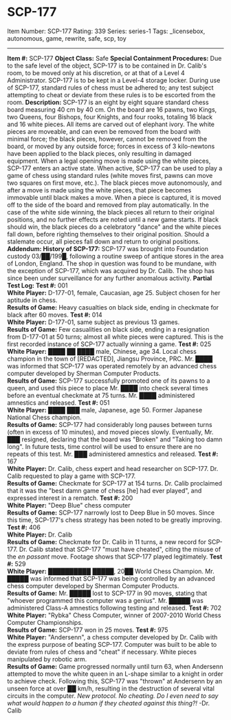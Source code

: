 # SCP-177
Item Number: SCP-177
Rating: 339
Series: series-1
Tags: _licensebox, autonomous, game, rewrite, safe, scp, toy

---

**Item #:** SCP-177
**Object Class:** Safe
**Special Containment Procedures:** Due to the safe level of the object, SCP-177 is to be contained in Dr. Calib's room, to be moved only at his discretion, or at that of a Level 4 Administrator. SCP-177 is to be kept in a Level-4 storage locker. During use of SCP-177, standard rules of chess must be adhered to; any test subject attempting to cheat or deviate from these rules is to be escorted from the room.
**Description:** SCP-177 is an eight by eight square standard chess board measuring 40 cm by 40 cm. On the board are 16 pawns, two Kings, two Queens, four Bishops, four Knights, and four rooks, totaling 16 black and 16 white pieces. All items are carved out of elephant ivory. The white pieces are moveable, and can even be removed from the board with minimal force; the black pieces, however, cannot be removed from the board, or moved by any outside force; forces in excess of 3 kilo-newtons have been applied to the black pieces, only resulting in damaged equipment.
When a legal opening move is made using the white pieces, SCP-177 enters an active state. When active, SCP-177 can be used to play a game of chess using standard rules (white moves first, pawns can move two squares on first move, etc.). The black pieces move autonomously, and after a move is made using the white pieces, that piece becomes immovable until black makes a move. When a piece is captured, it is moved off to the side of the board and removed from play automatically. In the case of the white side winning, the black pieces all return to their original positions, and no further effects are noted until a new game starts. If black should win, the black pieces do a celebratory "dance" and the white pieces fall down, before righting themselves to their original position. Should a stalemate occur, all pieces fall down and return to original positions.
**Addendum: History of SCP-177:** SCP-177 was brought into Foundation custody 03/██/199█, following a routine sweep of antique stores in the area of London, England. The shop in question was found to be mundane, with the exception of SCP-177, which was acquired by Dr. Calib. The shop has since been under surveillance for any further anomalous activity.
**Partial Test Log:**
**Test #:** 001  
**White Player:** D-177-01, female, Caucasian, age 25. Subject chosen for her aptitude in chess.  
**Results of Game:** Heavy casualties on black side, ending in checkmate for black after 60 moves.
**Test #:** 014  
**White Player:** D-177-01, same subject as previous 13 games.  
**Results of Game:** Few casualities on black side, ending in a resignation from D-177-01 at 50 turns; almost all white pieces were captured. This is the first recorded instance of SCP-177 actually winning a game.
**Test #:** 025  
**White Player:** ████ ██ ████ male, Chinese, age 34. Local chess champion in the town of [REDACTED], Jiangsu Province, PRC. Mr. ████ was informed that SCP-177 was operated remotely by an advanced chess computer developed by Sherman Computer Products.  
**Results of Game:** SCP-177 successfully promoted one of its pawns to a queen, and used this piece to place Mr. ████ into check several times before an eventual checkmate at 75 turns. Mr. ████ administered amnestics and released.
**Test #:** 051  
**White Player:** ████ ███ male, Japanese, age 50. Former Japanese National Chess champion.  
**Results of Game:** SCP-177 had considerably long pauses between turns (often in excess of 10 minutes), and moved pieces slowly. Eventually, Mr. ███ resigned, declaring that the board was "Broken" and "Taking too damn long". In future tests, time control will be used to ensure there are no repeats of this test. Mr. ███ administered amnestics and released.
**Test #:** 167  
**White Player:** Dr. Calib, chess expert and head researcher on SCP-177. Dr. Calib requested to play a game with SCP-177.  
**Results of Game:** Checkmate for SCP-177 at 154 turns. Dr. Calib proclaimed that it was the "best damn game of chess [he] had ever played", and expressed interest in a rematch.
**Test #:** 200  
**White Player:** "Deep Blue" chess computer  
**Results of Game:** SCP-177 narrowly lost to Deep Blue in 50 moves. Since this time, SCP-177's chess strategy has been noted to be greatly improving.
**Test #:** 406  
**White Player:** Dr. Calib  
**Results of Game:** Checkmate for Dr. Calib in 11 turns, a new record for SCP-177. Dr. Calib stated that SCP-177 "must have cheated", citing the misuse of the _en passant_ move. Footage shows that SCP-177 played legitimately.
**Test #:** 529  
**White Player:** ██████████ █████, 20██ World Chess Champion. Mr. █████ was informed that SCP-177 was being controlled by an advanced chess computer developed by Sherman Computer Products.  
**Results of Game:** Mr. █████ lost to SCP-177 in 90 moves, stating that "whoever programmed this computer was a genius". Mr. █████ was administered Class-A amnestics following testing and released.
**Test #:** 702  
**White Player:** "Rybka" Chess Computer, winner of 2007-2010 World Chess Computer Championships.  
**Results of Game:** SCP-177 won in 25 moves.
**Test #:** 975  
**White Player:** "Andersenn", a chess computer developed by Dr. Calib with the express purpose of beating SCP-177. Computer was built to be able to deviate from rules of chess and "cheat" if necessary. White pieces manipulated by robotic arm.  
**Results of Game:** Game progressed normally until turn 63, when Andersenn attempted to move the white queen in an L-shape similar to a knight in order to achieve check. Following this, SCP-177 was "thrown" at Andersenn by an unseen force at over ██ km/h, resulting in the destruction of several vital circuits in the computer.
_New protocol. No cheating. Do I even need to say what would happen to a human if they cheated against this thing?!_ -Dr. Calib